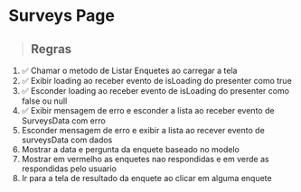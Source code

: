 # Surveys Page

> ## Regras
1. ✅ Chamar o metodo de Listar Enquetes ao carregar a tela
2. ✅ Exibir loading ao receber evento de isLoading do presenter como true
3. ✅ Esconder loading ao receber evento de isLoading do presenter como false ou null
4. ✅ Exibir mensagem de erro e esconder a lista ao receber evento de SurveysData com erro
5. Esconder mensagem de erro e exibir a lista ao recever evento de surveysData com dados
6. Mostrar a data e pergunta da enquete baseado no modelo
7. Mostrar em vermelho as enquetes nao respondidas e em verde as respondidas pelo usuario
8. Ir para a tela de resultado da enquete ao clicar em alguma enquete
